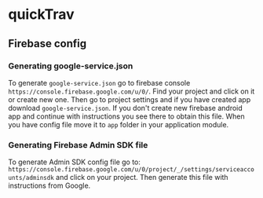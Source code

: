 # quickTrav

## Firebase config

### Generating google-service.json
To generate `google-service.json` go to firebase console `https://console.firebase.google.com/u/0/`.
Find your project and click on it or create new one. Then go to project settings and if you have created app download
`google-service.json`. If you don't create new firebase android app and continue with instructions
you see there to obtain this file. When you have config file move it to `app` folder in your application
module.


### Generating Firebase Admin SDK file
To generate Admin SDK config file go to: `https://console.firebase.google.com/u/0/project/_/settings/serviceaccounts/adminsdk`
and click on your project. Then generate this file with instructions from Google.
